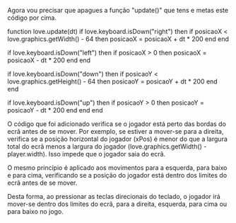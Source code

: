 
Agora vou precisar que apagues a função "update()" que tens e metas este código por cima.

function love.update(dt)
  if love.keyboard.isDown("right") then
    if posicaoX < love.graphics.getWidth() - 64 then
        posicaoX = posicaoX + dt * 200
    end
  end

  if love.keyboard.isDown("left") then
    if posicaoX > 0 then
        posicaoX = posicaoX - dt * 200
    end
  end

  if love.keyboard.isDown("down") then
    if posicaoY < love.graphics.getHeight() - 64 then
        posicaoY = posicaoY + dt * 200
    end
  end

  if love.keyboard.isDown("up") then
    if posicaoY > 0 then
        posicaoY = posicaoY - dt * 200
    end
  end
end

O código que foi adicionado verifica se o jogador está perto das bordas do ecrã antes de se mover. Por exemplo, se estiver a mover-se para a direita, verifica se a posição horizontal do jogador (xPos) é menor do que a largura total do ecrã menos a largura do jogador (love.graphics.getWidth() - player.width). Isso impede que o jogador saia do ecrã.

O mesmo princípio é aplicado aos movimentos para a esquerda, para baixo e para cima, verificando se a posição do jogador está dentro dos limites do ecrã antes de se mover.

Desta forma, ao pressionar as teclas direcionais do teclado, o jogador irá mover-se dentro dos limites do ecrã, para a direita, esquerda, para cima ou para baixo no jogo.


